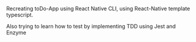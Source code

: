 Recreating toDo-App using React Native CLI, using React-Native template typescript.

Also trying to learn how to test by implementing TDD using Jest and Enzyme 
